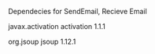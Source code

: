 Dependecies for SendEmail, Recieve Email

<groupId>javax.activation</groupId>
<artifactId>activation</artifactId>
<version>1.1.1</version>

<groupId>org.jsoup</groupId>
<artifactId>jsoup</artifactId>
<version>1.12.1</version>
